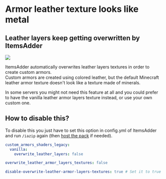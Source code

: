 # Armor leather texture looks like metal

## Leather layers keep getting overwritten by ItemsAdder

![](<../.gitbook/assets/image (196).png>)

ItemsAdder automatically overwrites leather layers textures in order to create custom armors.\
Custom armors are created using colored leather, but the default Minecraft leather armor texture doesn't look like a texture made of minerals.

In some servers you might not need this feature at all and you could prefer to have the vanilla leather armor layers texture instead, or use your own custom one.

## How to disable this?

To disable this you just have to set this option in config.yml of ItemsAdder and run `/iazip` again (then [host the pack](../plugin-usage/resourcepack-hosting/) if needed).

<Tabs>
  <Tab title="ItemsAdder 4.0.10+">

```yaml
custom_armors_shaders_legacy:
  vanilla:
    overwrite_leather_layers: false
```

  </Tab>
  <Tab title="ItemsAdder 4.0.9+">

```yaml config.yml lines icon="yaml"
overwrite_leather_armor_layers_textures: false
```

  </Tab>
  <Tab title="Previous ItemsAdder versions">

```yaml config.yml lines icon="yaml"
disable-overwrite-leather-armor-layers-textures: true # Set it to true not FALSE!
```

  </Tab>
</Tabs>


